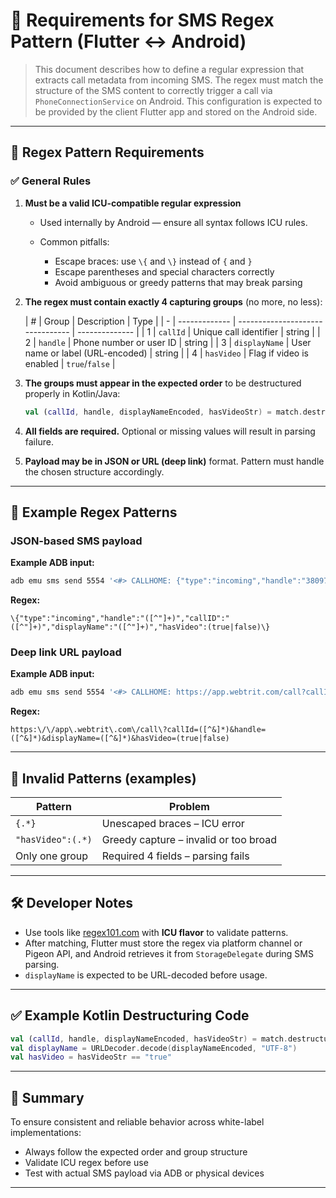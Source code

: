 # 📄 Requirements for SMS Regex Pattern (Flutter ↔ Android)

> This document describes how to define a regular expression that extracts call metadata from incoming SMS. The regex
> must match the structure of the SMS content to correctly trigger a call via `PhoneConnectionService` on Android. This
> configuration is expected to be provided by the client Flutter app and stored on the Android side.

---

## 🔧 Regex Pattern Requirements

### ✅ General Rules

1. **Must be a valid ICU-compatible regular expression**

    * Used internally by Android — ensure all syntax follows ICU rules.
    * Common pitfalls:

        * Escape braces: use `\{` and `\}` instead of `{` and `}`
        * Escape parentheses and special characters correctly
        * Avoid ambiguous or greedy patterns that may break parsing

2. **The regex must contain exactly 4 capturing groups** (no more, no less):

   | # | Group         | Description                      | Type           |
            | - | ------------- | -------------------------------- | -------------- |
   | 1 | `callId`      | Unique call identifier           | string         |
   | 2 | `handle`      | Phone number or user ID          | string         |
   | 3 | `displayName` | User name or label (URL-encoded) | string         |
   | 4 | `hasVideo`    | Flag if video is enabled         | `true`/`false` |

3. **The groups must appear in the expected order** to be destructured properly in Kotlin/Java:

   ```kotlin
   val (callId, handle, displayNameEncoded, hasVideoStr) = match.destructured
   ```

4. **All fields are required.** Optional or missing values will result in parsing failure.

5. **Payload may be in JSON or URL (deep link)** format. Pattern must handle the chosen structure accordingly.

---

## 🧪 Example Regex Patterns

### JSON-based SMS payload

**Example ADB input:**

```bash
adb emu sms send 5554 '<#> CALLHOME: {"type":"incoming","handle":"380979826361","callID":"122","displayName":"John Doe","hasVideo":true} Do not share.'
```

**Regex:**

```regex
\{"type":"incoming","handle":"([^"]+)","callID":"([^"]+)","displayName":"([^"]+)","hasVideo":(true|false)\}
```

### Deep link URL payload

**Example ADB input:**

```bash
adb emu sms send 5554 '<#> CALLHOME: https://app.webtrit.com/call?callId=abc123&handle=380971112233&displayName=John%20Doe&hasVideo=true'
```

**Regex:**

```regex
https:\/\/app\.webtrit\.com\/call\?callId=([^&]*)&handle=([^&]*)&displayName=([^&]*)&hasVideo=(true|false)
```

---

## 🚫 Invalid Patterns (examples)

| Pattern           | Problem                               |
|-------------------|---------------------------------------|
| `{.*}`            | Unescaped braces – ICU error          |
| `"hasVideo":(.*)` | Greedy capture – invalid or too broad |
| Only one group    | Required 4 fields – parsing fails     |

---

## 🛠 Developer Notes

* Use tools like [regex101.com](https://regex101.com/?flavor=icu) with **ICU flavor** to validate patterns.
* After matching, Flutter must store the regex via platform channel or Pigeon API, and Android retrieves it from
  `StorageDelegate` during SMS parsing.
* `displayName` is expected to be URL-decoded before usage.

---

## ✅ Example Kotlin Destructuring Code

```kotlin
val (callId, handle, displayNameEncoded, hasVideoStr) = match.destructured
val displayName = URLDecoder.decode(displayNameEncoded, "UTF-8")
val hasVideo = hasVideoStr == "true"
```

---

## 📌 Summary

To ensure consistent and reliable behavior across white-label implementations:

* Always follow the expected order and group structure
* Validate ICU regex before use
* Test with actual SMS payload via ADB or physical devices

---
